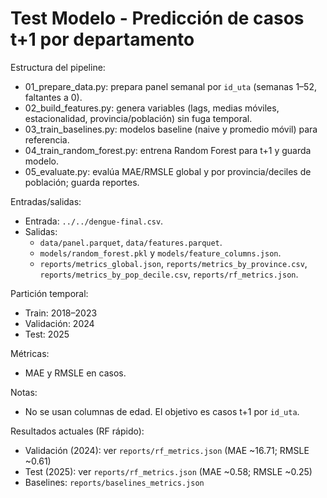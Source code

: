 # Test Modelo - Predicción de casos t+1 por departamento

Estructura del pipeline:

- 01_prepare_data.py: prepara panel semanal por `id_uta` (semanas 1–52, faltantes a 0).
- 02_build_features.py: genera variables (lags, medias móviles, estacionalidad, provincia/población) sin fuga temporal.
- 03_train_baselines.py: modelos baseline (naive y promedio móvil) para referencia.
- 04_train_random_forest.py: entrena Random Forest para t+1 y guarda modelo.
- 05_evaluate.py: evalúa MAE/RMSLE global y por provincia/deciles de población; guarda reportes.

Entradas/salidas:

- Entrada: `../../dengue-final.csv`.
- Salidas:
  - `data/panel.parquet`, `data/features.parquet`.
  - `models/random_forest.pkl` y `models/feature_columns.json`.
  - `reports/metrics_global.json`, `reports/metrics_by_province.csv`, `reports/metrics_by_pop_decile.csv`, `reports/rf_metrics.json`.

Partición temporal:
- Train: 2018–2023
- Validación: 2024
- Test: 2025

Métricas:
- MAE y RMSLE en casos.

Notas:
- No se usan columnas de edad. El objetivo es casos t+1 por `id_uta`.

Resultados actuales (RF rápido):
- Validación (2024): ver `reports/rf_metrics.json` (MAE ~16.71; RMSLE ~0.61)
- Test (2025): ver `reports/rf_metrics.json` (MAE ~0.58; RMSLE ~0.25)
- Baselines: `reports/baselines_metrics.json`
